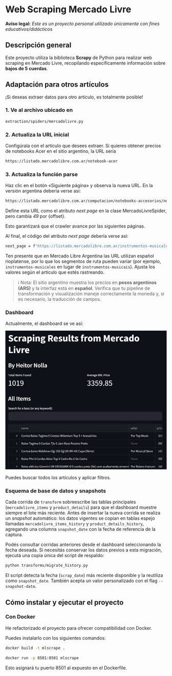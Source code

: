 # Web Scraping Mercado Livre

**Aviso legal:**
_Este es un proyecto personal utilizado únicamente con fines educativos/didácticos_

## Descripción general

Este proyecto utiliza la biblioteca **Scrapy** de Python para realizar web scraping en Mercado Livre, recopilando específicamente información sobre **bajos de 5 cuerdas**.

## Adaptación para otros artículos

¡Si deseas extraer datos para otro artículo, es totalmente posible!

### 1. Ve al archivo ubicado en

```bash
extraction/spiders/mercadolivre.py
```

### 2. Actualiza la URL inicial

Configúrala con el artículo que desees extraer.
Si quieres obtener precios de notebooks Acer en el sitio argentino, la URL sería

```bash
https://listado.mercadolibre.com.ar/notebook-acer
```

### 3. Actualiza la función parse

Haz clic en el botón «Siguiente página» y observa la nueva URL. En la versión argentina debería verse así:

```bash
https://listado.mercadolibre.com.ar/computacion/notebooks-accesorios/notebooks/acer/notebook-acer_Desde_49_NoIndex_True
```

Define esta URL como el atributo _next page_ en la clase MercadoLivreSpider, pero cambia _49_ por {offset}.

Esto garantizará que el crawler avance por las siguientes páginas.

Al final, el código del atributo _next page_ debería verse así:

```bash
next_page = f"https://listado.mercadolibre.com.ar/instrumentos-musicales/instrumentos-de-cuerda/bajos/bajo-5-cuerdas_Desde_{offset}_NoIndex_True"
```

Ten presente que en Mercado Libre Argentina las URL utilizan español rioplatense, por lo que los segmentos de ruta pueden variar (por ejemplo, `instrumentos-musicales` en lugar de `instrumentos-musicais`). Ajusta los valores según el artículo que estés rastreando.

> ℹ️ Nota: El sitio argentino muestra los precios en **pesos argentinos (ARS)** y la interfaz está en **español**. Verifica que tu pipeline de transformación y visualización maneje correctamente la moneda y, si es necesario, la traducción de campos.

### Dashboard

Actualmente, el dashboard se ve así:

!['Screenshot of the dashboard'](assets/screenshot.png)

Puedes buscar todos los artículos y aplicar filtros.

### Esquema de base de datos y snapshots

Cada corrida de `transform` sobreescribe las tablas principales (`mercadolivre_items` y `product_details`) para que el dashboard muestre siempre el lote más reciente. Antes de insertar la nueva corrida se realiza un _snapshot_ automático: los datos vigentes se copian en tablas espejo llamadas `mercadolivre_items_history` y `product_details_history`, agregando una columna `snapshot_date` con la fecha de referencia de la captura.

Podés consultar corridas anteriores desde el dashboard seleccionando la fecha deseada. Si necesitás conservar los datos previos a esta migración, ejecutá una copia única del script de respaldo:

```bash
python transforms/migrate_history.py
```

El script detecta la fecha (`scrap_date`) más reciente disponible y la reutiliza como `snapshot_date`. También acepta un valor personalizado con el flag `--snapshot-date`.

## Cómo instalar y ejecutar el proyecto

### Con Docker

He refactorizado el proyecto para ofrecer compatibilidad con Docker.

Puedes instalarlo con los siguientes comandos:

```bash
docker build -t mlscrape .
```

```bash
docker run -p 8501:8501 mlscrape
```

Esto asignará tu puerto 8501 al expuesto en el Dockerfile.
